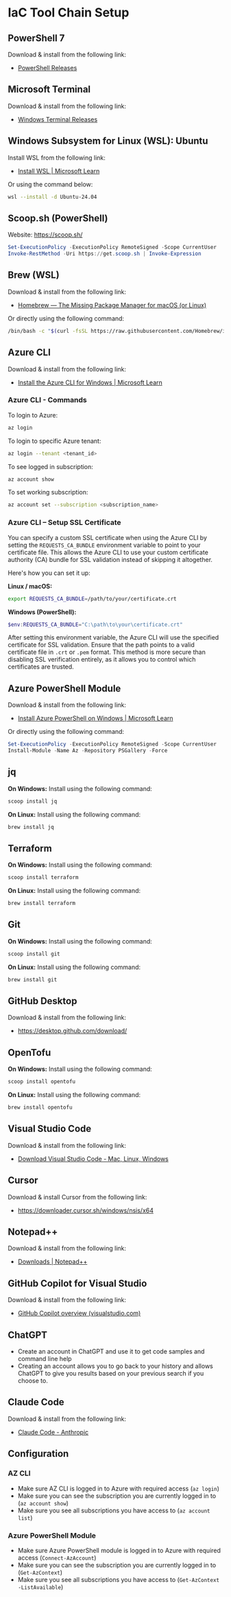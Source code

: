 # IaC Tool Chain Setup

## PowerShell 7

Download & install from the following link:
- [PowerShell Releases](https://github.com/PowerShell/PowerShell/releases)

## Microsoft Terminal

Download & install from the following link:
- [Windows Terminal Releases](https://github.com/microsoft/terminal/releases)

## Windows Subsystem for Linux (WSL): Ubuntu

Install WSL from the following link:
- [Install WSL | Microsoft Learn](https://learn.microsoft.com/en-us/windows/wsl/install)

Or using the command below:
```bash
wsl --install -d Ubuntu-24.04
```

## Scoop.sh (PowerShell)

Website: https://scoop.sh/

```powershell
Set-ExecutionPolicy -ExecutionPolicy RemoteSigned -Scope CurrentUser
Invoke-RestMethod -Uri https://get.scoop.sh | Invoke-Expression
```

## Brew (WSL)

Download & install from the following link:
- [Homebrew — The Missing Package Manager for macOS (or Linux)](https://brew.sh/)

Or directly using the following command:
```bash
/bin/bash -c "$(curl -fsSL https://raw.githubusercontent.com/Homebrew/install/HEAD/install.sh)"
```

## Azure CLI

Download & install from the following link:
- [Install the Azure CLI for Windows | Microsoft Learn](https://learn.microsoft.com/en-us/cli/azure/install-azure-cli-windows)

### Azure CLI - Commands

To login to Azure:
```bash
az login
```

To login to specific Azure tenant:
```bash
az login --tenant <tenant_id>
```

To see logged in subscription:
```bash
az account show
```

To set working subscription:
```bash
az account set --subscription <subscription_name>
```

### Azure CLI – Setup SSL Certificate

You can specify a custom SSL certificate when using the Azure CLI by setting the `REQUESTS_CA_BUNDLE` environment variable to point to your certificate file. This allows the Azure CLI to use your custom certificate authority (CA) bundle for SSL validation instead of skipping it altogether.

Here's how you can set it up:

**Linux / macOS:**
```bash
export REQUESTS_CA_BUNDLE=/path/to/your/certificate.crt
```

**Windows (PowerShell):**
```powershell
$env:REQUESTS_CA_BUNDLE="C:\path\to\your\certificate.crt"
```

After setting this environment variable, the Azure CLI will use the specified certificate for SSL validation. Ensure that the path points to a valid certificate file in `.crt` or `.pem` format. This method is more secure than disabling SSL verification entirely, as it allows you to control which certificates are trusted.

## Azure PowerShell Module

Download & install from the following link:
- [Install Azure PowerShell on Windows | Microsoft Learn](https://learn.microsoft.com/en-us/powershell/azure/install-azps-windows)

Or directly using the following command:
```powershell
Set-ExecutionPolicy -ExecutionPolicy RemoteSigned -Scope CurrentUser
Install-Module -Name Az -Repository PSGallery -Force
```

## jq

**On Windows:** Install using the following command:
```powershell
scoop install jq
```

**On Linux:** Install using the following command:
```bash
brew install jq
```

## Terraform

**On Windows:** Install using the following command:
```powershell
scoop install terraform
```

**On Linux:** Install using the following command:
```bash
brew install terraform
```

## Git

**On Windows:** Install using the following command:
```powershell
scoop install git
```

**On Linux:** Install using the following command:
```bash
brew install git
```

## GitHub Desktop

Download & install from the following link:
- https://desktop.github.com/download/

## OpenTofu

**On Windows:** Install using the following command:
```powershell
scoop install opentofu
```

**On Linux:** Install using the following command:
```bash
brew install opentofu
```

## Visual Studio Code

Download & install from the following link:
- [Download Visual Studio Code - Mac, Linux, Windows](https://code.visualstudio.com/download)

## Cursor

Download & install Cursor from the following link:
- https://downloader.cursor.sh/windows/nsis/x64

## Notepad++

Download & install from the following link:
- [Downloads | Notepad++](https://notepad-plus-plus.org/downloads/)

## GitHub Copilot for Visual Studio

Download & install from the following link:
- [GitHub Copilot overview (visualstudio.com)](https://visualstudio.microsoft.com/github-copilot/)

## ChatGPT

- Create an account in ChatGPT and use it to get code samples and command line help
- Creating an account allows you to go back to your history and allows ChatGPT to give you results based on your previous search if you choose to.

## Claude Code

Download & install from the following link:
- [Claude Code - Anthropic](https://claude.com/claude-code)

## Configuration

### AZ CLI

- Make sure AZ CLI is logged in to Azure with required access (`az login`)
- Make sure you can see the subscription you are currently logged in to (`az account show`)
- Make sure you see all subscriptions you have access to (`az account list`)

### Azure PowerShell Module

- Make sure Azure PowerShell module is logged in to Azure with required access (`Connect-AzAccount`)
- Make sure you can see the subscription you are currently logged in to (`Get-AzContext`)
- Make sure you see all subscriptions you have access to (`Get-AzContext -ListAvailable`)
